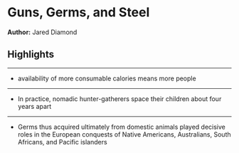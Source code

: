 # Guns, Germs, and Steel  
**Author:** Jared Diamond

## Highlights

---

- availability of more consumable calories means more people

---

- In practice, nomadic hunter-gatherers space their children about four years apart

---

- Germs thus acquired ultimately from domestic animals played decisive roles in the European conquests of Native Americans, Australians, South Africans, and Pacific islanders

